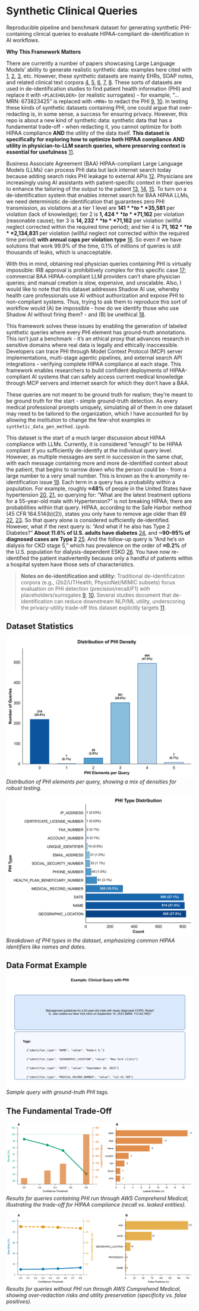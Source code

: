 # Synthetic Clinical Queries
Reproducible pipeline and benchmark dataset for generating synthetic PHI-containing clinical queries to evaluate HIPAA-compliant de-identification in AI workflows.

**Why This Framework Matters**

There are currently a number of papers showcasing Large Language Models’ ability to generate realistic synthetic data: examples here cited with [1], [2], [3], etc. However, these synthetic datasets are mainly EHRs, SOAP notes, and related clinical text corpora [4], [5], [6], [7], [8]. These sorts of datasets are used in de-identification studies to find patient health information (PHI) and replace it with `<PLACEHOLDER>` (or realistic surrogates) - for example, “… MRN: 673823425” is replaced with `<MRN>` to redact the PHI [9], [10]. In testing these kinds of synthetic datasets containing PHI, one could argue that over-redacting is, in some sense, a success for ensuring privacy. However, this repo is about a new kind of synthetic data: synthetic data that has a fundamental trade-off - when redacting it, you cannot optimize for both HIPAA compliance **AND** the utility of the data itself. **This dataset is specifically for exploring how to optimize both HIPAA compliance AND utility in physician-to-LLM search queries, where preserving context is essential for usefulness** [11].

Business Associate Agreement (BAA) HIPAA-compliant Large Language Models (LLMs) can process PHI data but lack internet search today because adding search risks PHI leakage to external APIs [12]. Physicians are increasingly using AI assistants with patient-specific context in their queries to enhance the tailoring of the output to the patient [13], [14], [15]. To turn on a de-identification system that enables internet search for BAA HIPAA LLMs, we need deterministic de-identification that guarantees zero PHI transmission, as violations at a tier 1 level are **$141** to **$35,581** per violation (lack of knowledge); tier 2 is **$1,424** to **$71,162** per violation (reasonable cause); tier 3 is **$14,232** to **$71,162** per violation (willful neglect corrected within the required time period); and tier 4 is **$71,162** to **$2,134,831** per violation (willful neglect not corrected within the required time period) **with annual caps per violation type** [16]. So even if we have solutions that work 99.9% of the time, 0.1% of millions of queries is still thousands of leaks, which is unacceptable.

With this in mind, obtaining real physician queries containing PHI is virtually impossible: IRB approval is prohibitively complex for this specific case [17]; commercial BAA HIPAA-compliant LLM providers can’t share physician queries; and manual creation is slow, expensive, and unscalable. Also, I would like to note that this dataset addresses Shadow AI use, whereby health care professionals use AI without authorization and expose PHI to non-compliant systems. Thus, trying to ask them to reproduce this sort of workflow would (A) be impossible - how do we identify those who use Shadow AI without firing them? - and (B) be unethical [18].

This framework solves these issues by enabling the generation of labeled synthetic queries where every PHI element has ground-truth annotations. This isn’t just a benchmark - it’s an ethical proxy that advances research in sensitive domains where real data is legally and ethically inaccessible. Developers can trace PHI through Model Context Protocol (MCP) server implementations, multi-stage agentic pipelines, and external search API integrations - verifying complete HIPAA compliance at each stage. This framework enables researchers to build confident deployments of HIPAA-compliant AI systems that can safely access current medical knowledge through MCP servers and internet search for which they don’t have a BAA.

These queries are not meant to be ground truth for realism; they’re meant to be ground truth for the start - simple ground-truth detection. As every medical professional prompts uniquely, simulating all of them in one dataset may need to be tailored to the organization, which I have accounted for by allowing the institution to change the few-shot examples in `synthetic_data_gen_method.ipynb`.

This dataset is the start of a much larger discussion about HIPAA compliance with LLMs. Currently, it is considered “enough” to be HIPAA compliant if you sufficiently de-identify at the individual query level. However, as multiple messages are sent in succession in the same chat, with each message containing more and more de-identified context about the patient, that begins to narrow down who the person could be - from a large number to a very small number. This is known as the k-anonymity re-identification issue [19]. Each term in a query has a probability within a population. For example, roughly **≈48%** of people in the United States have hypertension [20], [21], so querying for: “What are the latest treatment options for a 55-year-old male with Hypertension?” is not breaking HIPAA; there are probabilities within that query. HIPAA, according to the Safe Harbor method (45 CFR 164.514(b)(2)), states you only have to remove age older than 89 [22], [23]. So that query alone is considered sufficiently de-identified. However, what if the next query is: “And what if he also has Type 2 Diabetes?” **About 11.6% of U.S. adults have diabetes** [24], and **~90–95% of diagnosed cases are Type 2** [25]. And the follow-up query is “And he’s on dialysis for CKD stage 5,” which has prevalence on the order of **≈0.2%** of the U.S. population for dialysis-dependent ESKD [26]. You have now re-identified the patient inadvertently because only a handful of patients within a hospital system have those sets of characteristics.

> **Notes on de-identification and utility:** Traditional de-identification corpora (e.g., i2b2/UTHealth, PhysioNet/MIMIC subsets) focus evaluation on PHI detection (precision/recall/F1) with placeholders/surrogates [9], [10]. Several studies document that de-identification can reduce downstream NLP/ML utility, underscoring the privacy-utility trade-off this dataset explicitly targets [11].

## Dataset Statistics
![PHI Density Distribution](data/figures/figure2_query_complexity_distribution.png)  
*Distribution of PHI elements per query, showing a mix of densities for robust testing.*

![PHI Type Distribution](data/figures/figure1_phi_type_distribution.png)  
*Breakdown of PHI types in the dataset, emphasizing common HIPAA identifiers like names and dates.*

## Data Format Example
![Example Clinical Query](data/figures/figure0_example_query.png)  
*Sample query with ground-truth PHI tags.*

## The Fundamental Trade-Off
![Recall and Leaked Entities](data/AWS-Comprehend-Medical-DetectPHI/Figures/Figure2_Positive_HIPAA_Compliance.png)  
*Results for queries containing PHI run through AWS Comprehend Medical, illustrating the trade-off for HIPAA compliance (recall vs. leaked entities).*

![Specificity and False Positives](data/AWS-Comprehend-Medical-DetectPHI/Figures/Figure3_Negative_Utility_Preservation.png)  
*Results for queries without PHI run through AWS Comprehend Medical, showing over-redaction risks and utility preservation (specificity vs. false positives).*

[1]: https://arxiv.org/abs/2508.08529  
[2]: https://pmc.ncbi.nlm.nih.gov/articles/PMC11836953/  
[3]: https://pmc.ncbi.nlm.nih.gov/articles/PMC11512648/  
[4]: https://arxiv.org/abs/2408.14568  
[5]: https://www.nature.com/articles/s41746-023-00958-w  
[6]: https://aclanthology.org/2024.findings-acl.901.pdf  
[7]: https://arxiv.org/html/2408.02056v1  
[8]: https://synthea.mitre.org/  
[9]: https://pmc.ncbi.nlm.nih.gov/articles/PMC4989908/  
[10]: https://bmcmedinformdecismak.biomedcentral.com/articles/10.1186/s12911-020-1026-2  
[11]: https://pmc.ncbi.nlm.nih.gov/articles/PMC6779034/  
[12]: https://www.hhs.gov/hipaa/for-professionals/special-topics/cloud-computing/index.html  
[13]: https://www.ama-assn.org/practice-management/digital-health/2-3-physicians-are-using-health-ai-78-2023  
[14]: https://www.ama-assn.org/system/files/physician-ai-sentiment-report.pdf  
[15]: https://www.ama-assn.org/practice-management/digital-health/what-doctors-wish-patients-knew-about-using-ai-health-tips  
[16]: https://www.hipaajournal.com/hipaa-violation-fines/  
[17]: https://www.hhs.gov/hipaa/for-professionals/special-topics/research/index.html  
[18]: https://aihc-assn.org/importance-of-addressing-shadow-ai-for-hipaa-compliance/   
[19]: https://pmc.ncbi.nlm.nih.gov/articles/PMC2528029/  
[20]: https://www.cdc.gov/high-blood-pressure/data-research/facts-stats/index.html  
[21]: https://www.cdc.gov/nchs/products/databriefs/db511.htm  
[22]: https://www.hhs.gov/hipaa/for-professionals/privacy/special-topics/de-identification/index.html  
[23]: https://www.ecfr.gov/current/title-45/subtitle-A/subchapter-C/part-164/subpart-E/section-164.514  
[24]: https://www.cdc.gov/diabetes/php/data-research/index.html  
[25]: https://www.cdc.gov/diabetes/about/about-type-2-diabetes.html  
[26]: https://www.niddk.nih.gov/health-information/health-statistics/kidney-disease
